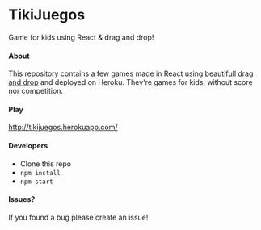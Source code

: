 # TikiJuegos

Game for kids using React & drag and drop!


#### About
This repository contains a few games made in React using [beautifull drag and drop](https://github.com/atlassian/react-beautiful-dnd) and deployed on Heroku.
They're games for kids, without score nor competition.

#### Play
http://tikijuegos.herokuapp.com/


#### Developers
- Clone this repo
- `npm install`
- `npm start`

#### Issues?
If you found a bug please create an issue!
